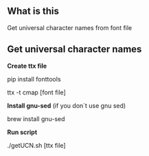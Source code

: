 ## What is this
Get universal character names from font file

## Get universal character names

**Create ttx file**

pip install fonttools

ttx -t cmap [font file]

**Install gnu-sed** (if you don`t use gnu sed)

brew install gnu-sed

**Run script**

./getUCN.sh [ttx file]
